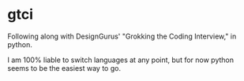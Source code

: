 # gtci

Following along with DesignGurus' "Grokking the Coding Interview," in python.

I am 100% liable to switch languages at any point, but for now python seems to be the easiest way to go.
